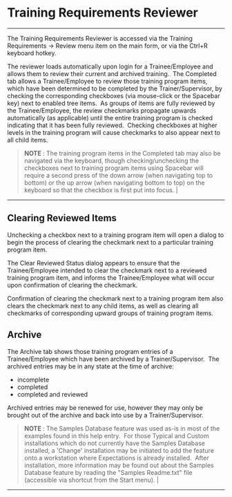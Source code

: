 # Training Requirements Reviewer
-----

The Training Requirements Reviewer is accessed via the Training Requirements -&gt; Review menu item on the main form, or via the Ctrl+R keyboard hotkey.

The reviewer loads automatically upon login for a Trainee/Employee and allows them to review their current and archived training.&nbsp; The Completed tab allows a Trainee/Employee to review those training program items, which have been determined to be completed by the Trainer/Supervisor, by checking the corresponding checkboxes (via mouse-click or the Spacebar key) next to enabled tree items.&nbsp; As groups of items are fully reviewed by the Trainee/Employee, the review checkmarks propagate upwards automatically (as applicable) until the entire training program is checked indicating that it has been fully reviewed.&nbsp; Checking checkboxes at higher levels in the training program will cause checkmarks to also appear next to all child items.

> **NOTE** : The training program items in the Completed tab may also be navigated via the keyboard, though checking/unchecking the checkboxes next to training program items using Spacebar will require a second press of the down arrow (when navigating top to bottom) or the up arrow (when navigating bottom to top) on the keyboard so that the checkbox is first put into focus. |
-----

## Clearing Reviewed Items

Unchecking a checkbox next to a training program item will open a dialog to begin the process of clearing the checkmark next to a particular training program item.

The Clear Reviewed Status dialog appears to ensure that the Trainee/Employee intended to clear the checkmark next to a reviewed training program item, and informs the Trainee/Employee what will occur upon confirmation of clearing the checkmark.

Confirmation of clearing the checkmark next to a training program item also clears the checkmark next to any child items, as well as clearing all checkmarks of corresponding upward groups of training program items.

## Archive

The Archive tab shows those training program entries of a Trainee/Employee which have been archived by a Trainer/Supervisor.&nbsp; The archived entries may be in any state at the time of archive:

- incomplete
- completed
- completed and reviewed

Archived entries may be renewed for use, however they may only be brought out of the archive and back into use by a Trainer/Supervisor.

> **NOTE** : The Samples Database feature was used as-is in most of the examples found in this help entry.&nbsp; For those Typical and Custom installations which do not currently have the Samples Database installed, a 'Change' installation may be initiated to add the feature onto a workstation where Expectations is already installed.&nbsp; After installation, more information may be found out about the Samples Database feature by reading the "Samples Readme.txt" file (accessible via shortcut from the Start menu). |
-----